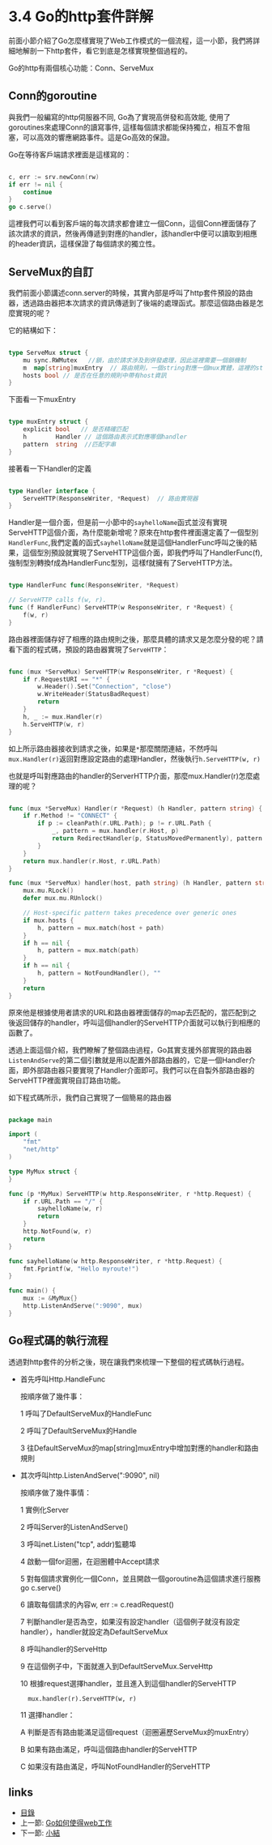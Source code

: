 # 3.4 Go的http套件詳解
前面小節介紹了Go怎麼樣實現了Web工作模式的一個流程，這一小節，我們將詳細地解剖一下http套件，看它到底是怎樣實現整個過程的。

Go的http有兩個核心功能：Conn、ServeMux

## Conn的goroutine
與我們一般編寫的http伺服器不同, Go為了實現高併發和高效能, 使用了goroutines來處理Conn的讀寫事件, 這樣每個請求都能保持獨立，相互不會阻塞，可以高效的響應網路事件。這是Go高效的保證。

Go在等待客戶端請求裡面是這樣寫的：
```Go

c, err := srv.newConn(rw)
if err != nil {
	continue
}
go c.serve()

```
這裡我們可以看到客戶端的每次請求都會建立一個Conn，這個Conn裡面儲存了該次請求的資訊，然後再傳遞到對應的handler，該handler中便可以讀取到相應的header資訊，這樣保證了每個請求的獨立性。

## ServeMux的自訂
我們前面小節講述conn.server的時候，其實內部是呼叫了http套件預設的路由器，透過路由器把本次請求的資訊傳遞到了後端的處理函式。那麼這個路由器是怎麼實現的呢？

它的結構如下：
```Go

type ServeMux struct {
	mu sync.RWMutex   //鎖，由於請求涉及到併發處理，因此這裡需要一個鎖機制
	m  map[string]muxEntry  // 路由規則，一個string對應一個mux實體，這裡的string就是註冊的路由表示式
	hosts bool // 是否在任意的規則中帶有host資訊
}

```
下面看一下muxEntry
```Go

type muxEntry struct {
	explicit bool   // 是否精確匹配
	h        Handler // 這個路由表示式對應哪個handler
	pattern  string  //匹配字串
}

```
接著看一下Handler的定義
```Go

type Handler interface {
	ServeHTTP(ResponseWriter, *Request)  // 路由實現器
}

```
Handler是一個介面，但是前一小節中的`sayhelloName`函式並沒有實現ServeHTTP這個介面，為什麼能新增呢？原來在http套件裡面還定義了一個型別`HandlerFunc`,我們定義的函式`sayhelloName`就是這個HandlerFunc呼叫之後的結果，這個型別預設就實現了ServeHTTP這個介面，即我們呼叫了HandlerFunc(f),強制型別轉換f成為HandlerFunc型別，這樣f就擁有了ServeHTTP方法。
```Go

type HandlerFunc func(ResponseWriter, *Request)

// ServeHTTP calls f(w, r).
func (f HandlerFunc) ServeHTTP(w ResponseWriter, r *Request) {
	f(w, r)
}
```
路由器裡面儲存好了相應的路由規則之後，那麼具體的請求又是怎麼分發的呢？請看下面的程式碼，預設的路由器實現了`ServeHTTP`：
```Go

func (mux *ServeMux) ServeHTTP(w ResponseWriter, r *Request) {
	if r.RequestURI == "*" {
		w.Header().Set("Connection", "close")
		w.WriteHeader(StatusBadRequest)
		return
	}
	h, _ := mux.Handler(r)
	h.ServeHTTP(w, r)
}
```
如上所示路由器接收到請求之後，如果是`*`那麼關閉連結，不然呼叫`mux.Handler(r)`返回對應設定路由的處理Handler，然後執行`h.ServeHTTP(w, r)`

也就是呼叫對應路由的handler的ServerHTTP介面，那麼mux.Handler(r)怎麼處理的呢？
```Go

func (mux *ServeMux) Handler(r *Request) (h Handler, pattern string) {
	if r.Method != "CONNECT" {
		if p := cleanPath(r.URL.Path); p != r.URL.Path {
			_, pattern = mux.handler(r.Host, p)
			return RedirectHandler(p, StatusMovedPermanently), pattern
		}
	}
	return mux.handler(r.Host, r.URL.Path)
}

func (mux *ServeMux) handler(host, path string) (h Handler, pattern string) {
	mux.mu.RLock()
	defer mux.mu.RUnlock()

	// Host-specific pattern takes precedence over generic ones
	if mux.hosts {
		h, pattern = mux.match(host + path)
	}
	if h == nil {
		h, pattern = mux.match(path)
	}
	if h == nil {
		h, pattern = NotFoundHandler(), ""
	}
	return
}
```
原來他是根據使用者請求的URL和路由器裡面儲存的map去匹配的，當匹配到之後返回儲存的handler，呼叫這個handler的ServeHTTP介面就可以執行到相應的函數了。

透過上面這個介紹，我們瞭解了整個路由過程，Go其實支援外部實現的路由器 `ListenAndServe`的第二個引數就是用以配置外部路由器的，它是一個Handler介面，即外部路由器只要實現了Handler介面即可。我們可以在自製外部路由器的ServeHTTP裡面實現自訂路由功能。

如下程式碼所示，我們自己實現了一個簡易的路由器
```Go

package main

import (
	"fmt"
	"net/http"
)

type MyMux struct {
}

func (p *MyMux) ServeHTTP(w http.ResponseWriter, r *http.Request) {
	if r.URL.Path == "/" {
		sayhelloName(w, r)
		return
	}
	http.NotFound(w, r)
	return
}

func sayhelloName(w http.ResponseWriter, r *http.Request) {
	fmt.Fprintf(w, "Hello myroute!")
}

func main() {
	mux := &MyMux{}
	http.ListenAndServe(":9090", mux)
}
```
## Go程式碼的執行流程

透過對http套件的分析之後，現在讓我們來梳理一下整個的程式碼執行過程。

- 首先呼叫Http.HandleFunc

	按順序做了幾件事：

	1 呼叫了DefaultServeMux的HandleFunc

	2 呼叫了DefaultServeMux的Handle

	3 往DefaultServeMux的map[string]muxEntry中增加對應的handler和路由規則

- 其次呼叫http.ListenAndServe(":9090", nil)

	按順序做了幾件事情：

	1 實例化Server

	2 呼叫Server的ListenAndServe()

	3 呼叫net.Listen("tcp", addr)監聽埠

	4 啟動一個for迴圈，在迴圈體中Accept請求

	5 對每個請求實例化一個Conn，並且開啟一個goroutine為這個請求進行服務go c.serve()

	6 讀取每個請求的內容w, err := c.readRequest()

	7 判斷handler是否為空，如果沒有設定handler（這個例子就沒有設定handler），handler就設定為DefaultServeMux

	8 呼叫handler的ServeHttp

	9 在這個例子中，下面就進入到DefaultServeMux.ServeHttp

	10 根據request選擇handler，並且進入到這個handler的ServeHTTP

		mux.handler(r).ServeHTTP(w, r)

	11 選擇handler：

	A 判斷是否有路由能滿足這個request（迴圈遍歷ServeMux的muxEntry）

	B 如果有路由滿足，呼叫這個路由handler的ServeHTTP

	C 如果沒有路由滿足，呼叫NotFoundHandler的ServeHTTP

## links
   * [目錄](<preface.md>)
   * 上一節: [Go如何使得web工作](<03.3.md>)
   * 下一節: [小結](<03.5.md>)
